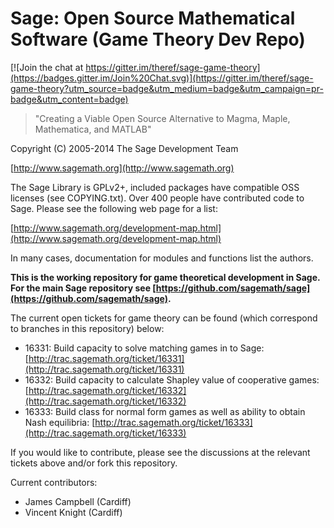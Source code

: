 # Sage: Open Source Mathematical Software (Game Theory Dev Repo)

[![Join the chat at https://gitter.im/theref/sage-game-theory](https://badges.gitter.im/Join%20Chat.svg)](https://gitter.im/theref/sage-game-theory?utm_source=badge&utm_medium=badge&utm_campaign=pr-badge&utm_content=badge)

> "Creating a Viable Open Source Alternative to
>     Magma, Maple, Mathematica, and MATLAB"

Copyright (C) 2005-2014 The Sage Development Team

[http://www.sagemath.org](http://www.sagemath.org)

The Sage Library is GPLv2+, included packages have compatible OSS
licenses (see COPYING.txt). Over 400 people have contributed code to
Sage. Please see the following web page for a list:

[http://www.sagemath.org/development-map.html](http://www.sagemath.org/development-map.html)

In many cases, documentation for modules and functions list the
authors.

**This is the working repository for game theoretical development in Sage. For the main Sage repository see [https://github.com/sagemath/sage](https://github.com/sagemath/sage).**

The current open tickets for game theory can be found (which correspond to branches in this repository) below:

- 16331: Build capacity to solve matching games in to Sage: [http://trac.sagemath.org/ticket/16331](http://trac.sagemath.org/ticket/16331)
- 16332: Build capacity to calculate Shapley value of cooperative games: [http://trac.sagemath.org/ticket/16332](http://trac.sagemath.org/ticket/16332)
- 16333: Build class for normal form games as well as ability to obtain Nash equilibria: [http://trac.sagemath.org/ticket/16333](http://trac.sagemath.org/ticket/16333)

If you would like to contribute, please see the discussions at the relevant tickets above and/or fork this repository.

Current contributors:

- James Campbell (Cardiff)
- Vincent Knight (Cardiff)
